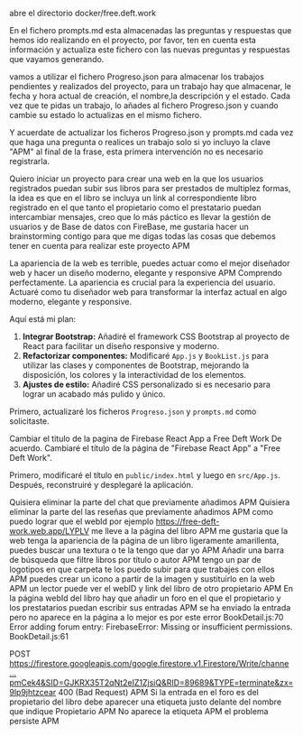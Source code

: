 abre el directorio docker/free.deft.work

En el fichero prompts.md esta almacenadas las preguntas y respuestas que hemos ido realizando en el proyecto, por favor, ten en cuenta esta información y actualiza este fichero con las nuevas preguntas y respuestas que vayamos generando.

vamos a utilizar el fichero Progreso.json para almacenar los trabajos pendientes y realizados del proyecto, para un trabajo hay que almacenar, le fecha y hora actual de creación, el nombre,la descripción y el estado. Cada vez que te pidas un trabajo, lo añades al fichero Progreso.json y cuando cambie su estado lo actualizas en el mismo fichero.

Y acuerdate de actualizar los ficheros Progreso.json y prompts.md cada vez que haga una pregunta o realices un trabajo solo si yo incluyo la clave "APM" al final de la frase,  esta primera intervención no es necesario registrarla.

Quiero iniciar un proyecto para crear una web en la que los usuarios registrados puedan subir sus libros para ser prestados de multiplez formas, la idea es que en el libro se incluya un link al correspondiente libro registrado en el que tanto el propietario como el prestatario puedan intercambiar mensajes, creo que lo más páctico es llevar la gestión de usuarios y de Base de datos con FireBase, me gustaria hacer un brainstorming contigo para que me digas todas las cosas que debemos tener en cuenta para realizar este proyecto APM

La apariencia de la web es terrible, puedes actuar como el mejor diseñador web y hacer un diseño moderno, elegante y responsive APM
Comprendo perfectamente. La apariencia es crucial para la experiencia del usuario. Actuaré como tu diseñador web para transformar la interfaz actual en algo moderno, elegante y responsive.

Aquí está mi plan:

1.  **Integrar Bootstrap:** Añadiré el framework CSS Bootstrap al proyecto de React para facilitar un diseño responsive y moderno.
2.  **Refactorizar componentes:** Modificaré `App.js` y `BookList.js` para utilizar las clases y componentes de Bootstrap, mejorando la disposición, los colores y la interactividad de los elementos.
3.  **Ajustes de estilo:** Añadiré CSS personalizado si es necesario para lograr un acabado más pulido y único.

Primero, actualizaré los ficheros `Progreso.json` y `prompts.md` como solicitaste.

Cambiar el titulo de la pagina de  Firebase React App a Free Deft Work
De acuerdo. Cambiaré el título de la página de "Firebase React App" a "Free Deft Work".

Primero, modificaré el título en `public/index.html` y luego en `src/App.js`. Después, reconstruiré y desplegaré la aplicación.

Quisiera eliminar la parte del chat que previamente añadimos APM
Quisiera eliminar la parte del las reseñas que previamente añadimos APM
como puedo lograr que el webId por ejemplo https://free-deft-work.web.app/LYPLV me lleve a la página del libro APM
me gustaria que la web tenga la apariencia de la página de un libro ligeramente amarillenta, puedes buscar una textura o te la tengo que dar yo APM
Añadir una barra de búsqueda que filtre libros por título o autor APM
tengo un par de logotipos en que carpeta te los puedo subir para que trabajes con ellos APM
puedes crear un icono a partir de la imagen y sustituirlo en la web APM
un lector puede ver el webID y link  del libro de otro propietario APM
En la página webId del libro hay que añadir un foro en el que el propietario y los prestatarios puedan escribir sus entradas APM
se ha enviado la entrada pero no aparece en la página a lo mejor es por este error BookDetail.js:70 
 Error adding forum entry: FirebaseError: Missing or insufficient permissions.
BookDetail.js:61 
 
 POST https://firestore.googleapis.com/google.firestore.v1.Firestore/Write/channe…pmCek4&SID=GJKRX35T2qNt2eIZ1ZjsiQ&RID=89689&TYPE=terminate&zx=9lp9jhtzcear 400 (Bad Request) APM
Si la entrada en el foro es del propietario del libro debe aparecer una etiqueta justo delante del nombre que indique Propietario APM
No aparece la etiqueta APM
el problema persiste APM